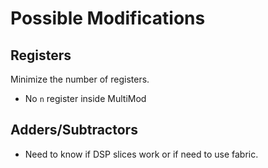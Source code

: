 Possible Modifications
======================

## Registers

Minimize the number of registers.

* No ```n``` register inside MultiMod


## Adders/Subtractors

* Need to know if DSP slices work or if need to use fabric.
